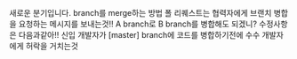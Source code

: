 새로운 분기입니다.
branch를 merge하는 방법
폴 리퀘스트는 협력자에게 브랜치 병합을 요청하는 메시지를 보내는것!!
A branch로 B branch를 병합해도 되겠니?
수정사항은 다음과같아!!
신입 개발자가 [master] branch에 코드를 병합하기전에 수수 개발자에게 허락을 거치는것